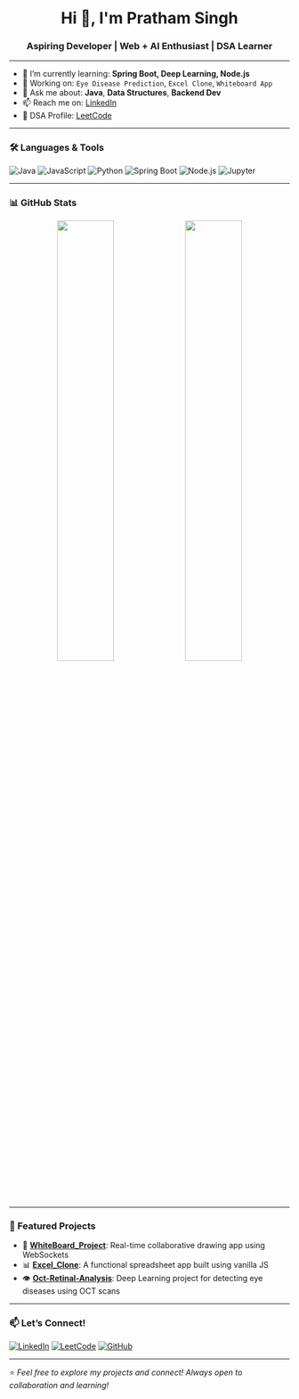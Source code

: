 <h1 align="center">Hi 👋, I'm Pratham Singh</h1>
<h3 align="center">Aspiring Developer | Web + AI Enthusiast | DSA Learner</h3>

---

- 🌱 I’m currently learning: **Spring Boot, Deep Learning, Node.js**
- 🔭 Working on: `Eye Disease Prediction`, `Excel Clone`, `Whiteboard App`
- 💬 Ask me about: **Java**, **Data Structures**, **Backend Dev**
- 📫 Reach me on: [LinkedIn](https://www.linkedin.com/in/pratham-singh-42b943347/)
- 🧠 DSA Profile: [LeetCode](https://leetcode.com/Pratham_Singh18/)

---

### 🛠️ Languages & Tools

![Java](https://img.shields.io/badge/-Java-007396?style=for-the-badge&logo=java&logoColor=white)
![JavaScript](https://img.shields.io/badge/-JavaScript-F7DF1E?style=for-the-badge&logo=javascript&logoColor=black)
![Python](https://img.shields.io/badge/-Python-3776AB?style=for-the-badge&logo=python&logoColor=white)
![Spring Boot](https://img.shields.io/badge/-Spring_Boot-6DB33F?style=for-the-badge&logo=spring-boot&logoColor=white)
![Node.js](https://img.shields.io/badge/-Node.js-339933?style=for-the-badge&logo=node.js&logoColor=white)
![Jupyter](https://img.shields.io/badge/-Jupyter-F37626?style=for-the-badge&logo=jupyter&logoColor=white)

---

### 📊 GitHub Stats

<p align="center">
  <img src="https://github-readme-stats.vercel.app/api?username=prathamas&show_icons=true&theme=tokyonight" width="45%" />
  <img src="https://streak-stats.demolab.com?user=prathamas&theme=tokyonight&hide_border=true" width="45%" />
</p>

---

### 📌 Featured Projects

- 🎨 [**WhiteBoard_Project**](https://github.com/prathamas/WhiteBoard_Project): Real-time collaborative drawing app using WebSockets
- 📊 [**Excel_Clone**](https://github.com/prathamas/Excel_Clone): A functional spreadsheet app built using vanilla JS
- 👁️ [**Oct-Retinal-Analysis**](https://github.com/prathamas/Oct-Retinal-Analysis): Deep Learning project for detecting eye diseases using OCT scans

---

### 📫 Let’s Connect!

[![LinkedIn](https://img.shields.io/badge/-LinkedIn-blue?style=flat-square&logo=linkedin)](https://www.linkedin.com/in/pratham-singh-42b943347/)
[![LeetCode](https://img.shields.io/badge/-LeetCode-orange?style=flat-square&logo=leetcode&logoColor=white)](https://leetcode.com/Pratham_Singh18/)
[![GitHub](https://img.shields.io/badge/-GitHub-181717?style=flat-square&logo=github)](https://github.com/prathamas)

---

⭐️ *Feel free to explore my projects and connect! Always open to collaboration and learning!*
